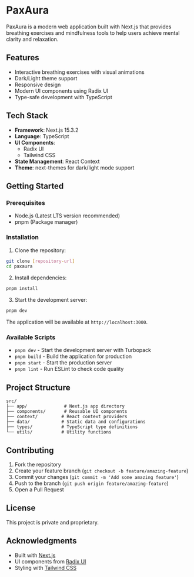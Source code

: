 # PaxAura

PaxAura is a modern web application built with Next.js that provides breathing exercises and mindfulness tools to help users achieve mental clarity and relaxation.

## Features

- Interactive breathing exercises with visual animations
- Dark/Light theme support
- Responsive design
- Modern UI components using Radix UI
- Type-safe development with TypeScript

## Tech Stack

- **Framework**: Next.js 15.3.2
- **Language**: TypeScript
- **UI Components**:
  - Radix UI
  - Tailwind CSS
- **State Management**: React Context
- **Theme**: next-themes for dark/light mode support

## Getting Started

### Prerequisites

- Node.js (Latest LTS version recommended)
- pnpm (Package manager)

### Installation

1. Clone the repository:

```bash
git clone [repository-url]
cd paxaura
```

2. Install dependencies:

```bash
pnpm install
```

3. Start the development server:

```bash
pnpm dev
```

The application will be available at `http://localhost:3000`.

### Available Scripts

- `pnpm dev` - Start the development server with Turbopack
- `pnpm build` - Build the application for production
- `pnpm start` - Start the production server
- `pnpm lint` - Run ESLint to check code quality

## Project Structure

```
src/
├── app/              # Next.js app directory
├── components/       # Reusable UI components
├── context/         # React context providers
├── data/            # Static data and configurations
├── types/           # TypeScript type definitions
└── utils/           # Utility functions
```

## Contributing

1. Fork the repository
2. Create your feature branch (`git checkout -b feature/amazing-feature`)
3. Commit your changes (`git commit -m 'Add some amazing feature'`)
4. Push to the branch (`git push origin feature/amazing-feature`)
5. Open a Pull Request

## License

This project is private and proprietary.

## Acknowledgments

- Built with [Next.js](https://nextjs.org/)
- UI components from [Radix UI](https://www.radix-ui.com/)
- Styling with [Tailwind CSS](https://tailwindcss.com/)
